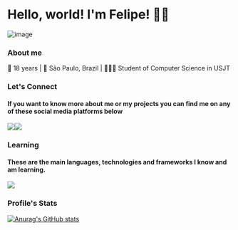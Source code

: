 # Hello, world! I'm Felipe! 🖖🏻
![image](https://github.com/KoutoDev/KoutoDev/blob/main/bannerGithub.png?raw=true)
### About me
📆 18 years |
📍 São Paulo, Brazil |
👨🏻‍🎓 Student of Computer Science in USJT
### Let's Connect
#### If you want to know more about me or my projects you can find me on any of these social media platforms below <br/>
<a href = "mailto:felipdeveloper@gmail.com"><img src="https://img.shields.io/badge/-Gmail-%23333?style=for-the-badge&logo=gmail&logoColor=white" target="_blank"></a><a href="https://www.linkedin.com/in/felipecoutodev/" target="_blank"><img src="https://img.shields.io/badge/-LinkedIn-%230077B5?style=for-the-badge&logo=linkedin&logoColor=white" target="_blank"></a>
### Learning
#### These are the main languages, technologies and frameworks I know and am learning. <br/>
<a href="#"><img src="https://skillicons.dev/icons?i=java,git,mysql" /></a>
### Profile's Stats
[![Anurag's GitHub stats](https://github-readme-stats.vercel.app/api?username=KoutoDev&theme=dark&show_icons=true&hide=contribs)](https://github.com/KoutoDev/github-readme-stats)
